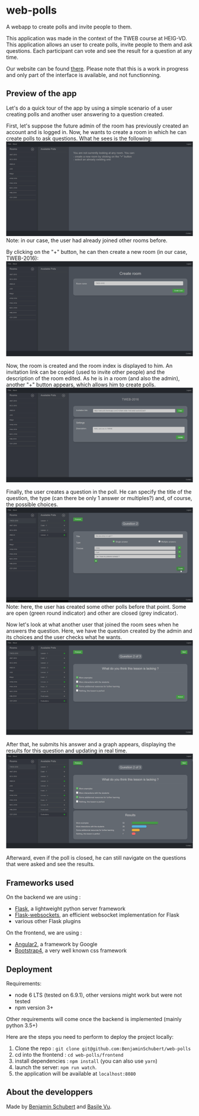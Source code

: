 # web-polls

A webapp to create polls and invite people to them.

This application was made in the context of the TWEB course at HEIG-VD. This application allows
an user to create polls, invite people to them and ask questions. Each participant can vote and see the
result for a question at any time.

Our website can be found [there](https://benjaminschubert.github.io/web-polls/). Please note that this is a work in progress and only part of the interface is available, and not functionning.

## Preview of the app

Let's do a quick tour of the app by using a simple scenario of a user creating polls and another user answering to a question created.

First, let's suppose the future admin of the room has previously created an account and is logged in. Now, he wants to create a room in which he can create polls to ask questions. What he sees is the following:
![alt tag](https://github.com/BenjaminSchubert/web-polls/blob/gh-pages/assets/img/no-room-selected.png)
Note: in our case, the user had already joined other rooms before.

By clicking on the "+" button, he can then create a new room (in our case, TWEB-2016):
![alt tag](https://github.com/BenjaminSchubert/web-polls/blob/gh-pages/assets/img/room-creation.png)

Now, the room is created and the room index is displayed to him. An invitation link can be copied (used to invite other people) and the description of the room edited. As he is in a room (and also the admin), another "+" button appears, which allows him to create polls.
![alt tag](https://github.com/BenjaminSchubert/web-polls/blob/gh-pages/assets/img/room-index.png)

Finally, the user creates a question in the poll. He can specify the title of the question, the type (can there be only 1 answer or multiples?) and, of course, the possible choices.
![alt tag](https://github.com/BenjaminSchubert/web-polls/blob/gh-pages/assets/img/question-creation.png)
Note: here, the user has created some other polls before that point. Some are open (green round indicator) and other are closed (grey indicator).

Now let's look at what another user that joined the room sees when he answers the question. Here, we have the question created by the admin and its choices and the user checks what he wants.
![alt tag](https://github.com/BenjaminSchubert/web-polls/blob/gh-pages/assets/img/question-multiple.png)

After that, he submits his answer and a graph appears, displaying the results for this question and updating in real time.
![alt tag](https://github.com/BenjaminSchubert/web-polls/blob/gh-pages/assets/img/question-results.png)

Afterward, even if the poll is closed, he can still navigate on the questions that were asked and see the results.

## Frameworks used
On the backend we are using :

* [Flask](http://flask.pocoo.org/), a lightweight python server framework
* [Flask-websockets](https://github.com/zeekay/flask-uwsgi-websocket), an efficient websocket implementation for Flask
* various other Flask plugins
 
On the frontend, we are using :

* [Angular2](https://angular.io/), a framework by Google
* [Bootstrap4](https://getbootstrap.com), a very well known css framework


## Deployment

Requirements:
* node 6 LTS (tested on 6.9.1), other versions might work but were not tested
* npm version 3+

Other requirements will come once the backend is implemented (mainly python 3.5+)

Here are the steps you need to perform to deploy the project locally:

1. Clone the repo : `git clone git@github.com:BenjaminSchubert/web-polls`
2. cd into the frontend : `cd web-polls/frontend`
3. install dependencies : `npm install` (you can also use `yarn`)
4. launch the server: `npm run watch`.
5. the application will be available at `localhost:8080`


## About the developpers
Made by [Benjamin Schubert](https://github.com/BenjaminSchubert) and [Basile Vu](https://github.com/Flagoul).
